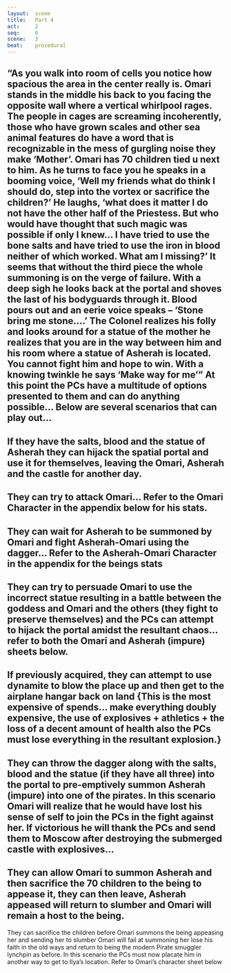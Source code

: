 ```yaml
---
layout:  scene
title:   Part 4
act:     2
seq:     6
scene:   3
beat:    procedural
---
```



“As you walk into room of cells you notice how spacious the area in the center really is. Omari stands in the middle his back to you facing the opposite wall where a vertical whirlpool rages. The people in cages are screaming incoherently, those who have grown scales and other sea animal features do have a word that is recognizable in the mess of gurgling noise they make ‘Mother’. Omari has 70 children tied u next to him. As he turns to face you he speaks in a booming voice, ‘Well my friends what do think I should do, step into the vortex or sacrifice the children?’ He laughs, ‘what does it matter I do not have the other half of the Priestess. But who would have thought that such magic was possible if only I knew… I have tried to use the bone salts and have tried to use the iron in blood neither of which worked. What am I missing?’
It seems that without the third piece the whole summoning is on the verge of failure. With  a deep sigh he looks back at the portal and shoves the last of his bodyguards through it. Blood pours out and an eerie voice speaks – ‘Stone bring me stone….’
The Colonel realizes his folly and looks around for a statue of the mother he realizes that you are in the way between him and his room where a statue of Asherah is located. You cannot fight him and hope to win. With a knowing twinkle he says ‘Make way for me’”
 At this point the PCs have a multitude of options presented to them and can do anything possible… Below are several scenarios that can play out…
--
If they have the salts, blood and the statue of Asherah they can hijack the spatial portal and use it for themselves, leaving the Omari, Asherah and the castle for another day.
--
They can try to attack Omari…
Refer to the Omari Character in the appendix below for his stats.
--
They can wait for Asherah to be summoned by Omari and fight Asherah-Omari using the dagger…
Refer to the Asherah-Omari Character in the appendix for the beings stats
--
They can try to persuade Omari to use the incorrect statue resulting in a battle between the goddess and Omari and the others (they fight to preserve themselves) and the PCs can attempt to hijack the portal amidst the resultant chaos… refer to both the Omari and Asherah (impure) sheets below.
--
If previously acquired, they can attempt to use dynamite to blow the place up and then get to the airplane hangar back on land {This is the most expensive of spends… make everything doubly expensive, the use of explosives + athletics + the loss of a decent amount of health also the PCs must lose everything in the resultant explosion.}
--
They can throw the dagger along with the salts, blood and the statue (if they have all three) into the portal to pre-emptively summon Asherah (impure) into one of the pirates. In this scenario Omari will realize that he would have lost his sense of self to join the PCs in the fight against her. If victorious he will thank the PCs and send them to Moscow after destroying the submerged castle with explosives…
--
They can allow Omari to summon Asherah and then sacrifice the 70 children to the being to appease it, they can then leave, Asherah appeased will return to slumber and Omari will remain a host to the being.
--
They can sacrifice the children before Omari summons the being appeasing her and sending her to slumber Omari will fail at summoning her lose his faith in the old ways and return to being the modern Pirate smuggler lynchpin as before. In this scenario the PCs must now placate him in another way to get to Ilya’s location. Refer to Omari’s character sheet below



